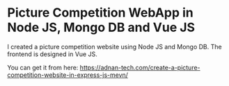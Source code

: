 # Picture Competition WebApp in Node JS, Mongo DB and Vue JS

I created a picture competition website using Node JS and Mongo DB. The frontend is designed in Vue JS.

You can get it from here:
https://adnan-tech.com/create-a-picture-competition-website-in-express-js-mevn/
